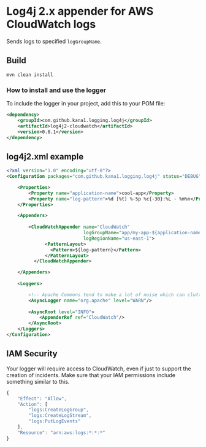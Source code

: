 # Log4j 2.x appender for AWS CloudWatch logs

Sends logs to specified `logGroupName`.   


## Build

```
mvn clean install
```

### How to install and use the logger

To include the logger in your project, add this to your POM file:

```xml
<dependency>
	<groupId>com.github.kana1.logging.log4j</groupId>
	<artifactId>log4j2-cloudwatch</artifactId>
	<version>0.0.1</version>       
</dependency>
```

## log4j2.xml example

```xml
<?xml version="1.0" encoding="utf-8"?>
<Configuration packages="com.github.kana1.logging.log4j" status="DEBUG">

	<Properties>
		<Property name="application-name">cool-app</Property>
		<Property name="log-pattern">%d [%t] %-5p %c{-30}:%L - %m%n</Property>
	</Properties>

    <Appenders>
               
        <CloudWatchAppender name="CloudWatch" 
   							logGroupName="app/my-app-${application-name}" 
   							logRegionName="us-east-1">
		      <PatternLayout>
		        <Pattern>${log-pattern}</Pattern>
		      </PatternLayout>
		  </CloudWatchAppender>

    </Appenders>
   
    <Loggers>

        <!-- Apache Commons tend to make a lot of noise which can clutter the log-->
        <AsyncLogger name="org.apache" level="WARN"/>
        
        <AsyncRoot level="INFO">
            <AppenderRef ref="CloudWatch"/>
        </AsyncRoot>
    </Loggers>
</Configuration>
```


## IAM Security
Your logger will require access to CloudWatch, even if just to support the creation of incidents. Make sure that your IAM permissions include something similar to this.

```javascript
{
	"Effect": "Allow",
	"Action": [
		"logs:CreateLogGroup",
		"logs:CreateLogStream",
		"logs:PutLogEvents"
	],
	"Resource": "arn:aws:logs:*:*:*"
}
```

